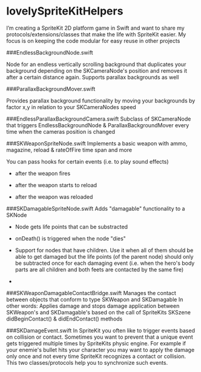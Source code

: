 # lovelySpriteKitHelpers

I’m creating a SpriteKit 2D platform game in Swift and want to share 
my protocols/extensions/classes that make the life with SpriteKit easier. My focus is on keeping the code modular for easy reuse in other projects

###EndlessBackgroundNode.swift

Node for an endless vertically scrolling background that duplicates your background depending on the SKCameraNode's position and removes it after a certain distance again.
Supports parallax backgrounds as well

###ParallaxBackgroundMover.swift

Provides parallax background functionality by moving your backgrounds by factor x,y in relation to your SKCameraNodes speed
  
###EndlessParallaxBackgroundCamera.swift
Subclass of SKCameraNode that triggers EndlessBackgroundNode & ParallaxBackgroundMover every time when the cameras position is changed

###SKWeaponSpriteNode.swift
Implements a basic weapon with ammo, magazine, reload & rateOfFire time span and more
 
You can pass hooks for certain events (i.e. to play sound effects)

 - after the weapon fires

 - after the weapon starts to reload

 - after the weapon was reloaded
 
###SKDamagableSpriteNode.swift
Adds "damagable" functionality to a SKNode
 
 - Node gets life points that can be substracted

 - onDeath() is triggered when the node "dies"

 - Support for nodes that have children. Use it when all of them should be able to get damaged but the life points (of the parent node) should only be subtracted once for each damaging event (i.e. when the hero's body parts are all children and both feets are contacted by the same fire)
 - 
 ###SKWeaponDamagableContactBridge.swift
Manages the contact between objects that conform to type SKWeapon and SKDamagable
 In other words: Applies damage and stops damage application between SKWeapon's and SKDamagable's based on the call of SpriteKits SKSzene didBeginContact() & didEndContact() methods
 
###SKDamageEvent.swift
 In SpriteKit you often like to trigger events based on collision or contact. Sometimes you want to prevent that a unique event gets triggered multiple times by SpriteKits physic engine. For example if your enemie's bullet hits your character you may want to apply the damage only once and not every time SpriteKit recognizes a contact or collision. This two classes/protocols help you to synchronize such events.
